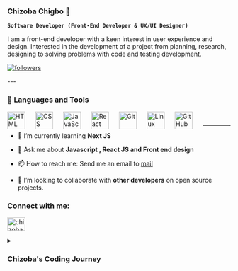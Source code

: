 ### Chizoba Chigbo 👋


**`Software Developer (Front-End Developer & UX/UI Designer)`**

I am a front-end developer with a keen interest in user experience and design. Interested in the development of a project from planning, research, designing to solving problems with code and testing development.
<p align="left">
<a href="https://github.com/ForrestKnight?tab=followers">
<img alt="followers" title="Follow me on Github" src="https://custom-icon-badges.demolab.com/github/followers/ChizobaChigbo?color=236ad3&labelColor=1155ba&style=for-the-badge&logo=person-add&label=Follow&logoColor=white"/></a>
</p>
---

### 🧰 Languages and Tools

<img align="left" alt="HTML" width="40px" style="padding-right:20px;" src="https://cdn.jsdelivr.net/gh/devicons/devicon/icons/html5/html5-plain.svg" />
<img align="left" alt="CSS" width="40px" style="padding-right:20px;" src="https://cdn.jsdelivr.net/gh/devicons/devicon/icons/css3/css3-plain.svg" />
<img align="left" alt="JavaScript" width="40px" style="padding-right:20px;" src="https://cdn.jsdelivr.net/gh/devicons/devicon/icons/javascript/javascript-plain.svg" />
<img align="left" alt="React" width="40px" style="padding-right:20px;" src="https://cdn.jsdelivr.net/gh/devicons/devicon/icons/react/react-original.svg" />
<img align="left" alt="Git" width="40px" style="padding-right:20px;" src="https://cdn.jsdelivr.net/gh/devicons/devicon/icons/git/git-original.svg" />
<img align="left" alt="Linux" width="40px" style="padding-right:20px;" src="https://cdn.jsdelivr.net/gh/devicons/devicon/icons/linux/linux-original.svg" />
<img align="left" alt="GitHub" width="40px" style="padding-right:20px;" src="https://cdn.jsdelivr.net/gh/devicons/devicon/icons/github/github-original.svg" />
<br />

---
- 🌱 I’m currently learning **Next JS**

- 💬 Ask me about **Javascript , React JS and Front end design**

- 📫 How to reach me: Send me an email to [mail](mailto:developedbychizoba@gmail.com)

- 👯 I’m looking to collaborate with **other developers** on open source projects.

<h3 align="left">Connect with me:</h3>
<p align="left">
<a href="https://linkedin.com/in/chizoba chigbo" target="blank"><img align="center" src="https://raw.githubusercontent.com/rahuldkjain/github-profile-readme-generator/master/src/images/icons/Social/linked-in-alt.svg" alt="chizoba chigbo" height="30" width="40" /></a>
</p>

<details>
 <summary><h3>Chizoba's Coding Journey</h3></summary>
   I started my coding journey as a self taught software developer. It was really hard and discouraging in the befgiing  but I stuck through it. Through various trial and error and constant self encouragement and motivation I was able to pull through the starting phase progress to project development. I strive everyday to improve my skill and be marketable within the Tech market. 
